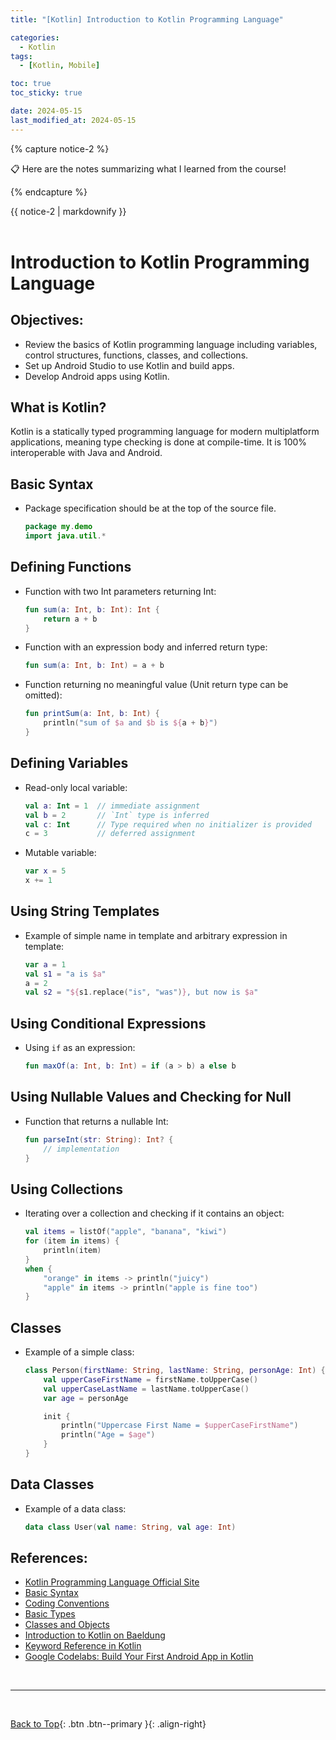 ```yaml
---
title: "[Kotlin] Introduction to Kotlin Programming Language"

categories:
  - Kotlin
tags:
  - [Kotlin, Mobile]

toc: true
toc_sticky: true

date: 2024-05-15
last_modified_at: 2024-05-15
---
```


{% capture notice-2 %}

📋 Here are the notes summarizing what I learned from the course!

  {% endcapture %}

<div class="notice--danger">{{ notice-2 | markdownify }}</div>

<br>

# Introduction to Kotlin Programming Language

## Objectives:
- Review the basics of Kotlin programming language including variables, control structures, functions, classes, and collections.
- Set up Android Studio to use Kotlin and build apps.
- Develop Android apps using Kotlin.

## What is Kotlin?
Kotlin is a statically typed programming language for modern multiplatform applications, meaning type checking is done at compile-time. It is 100% interoperable with Java and Android.

## Basic Syntax
- Package specification should be at the top of the source file.
  ```kotlin
  package my.demo
  import java.util.*
  ```

## Defining Functions
- Function with two Int parameters returning Int:
  ```kotlin
  fun sum(a: Int, b: Int): Int {
      return a + b
  }
  ```
- Function with an expression body and inferred return type:
  ```kotlin
  fun sum(a: Int, b: Int) = a + b
  ```
- Function returning no meaningful value (Unit return type can be omitted):
  ```kotlin
  fun printSum(a: Int, b: Int) {
      println("sum of $a and $b is ${a + b}")
  }
  ```

## Defining Variables
- Read-only local variable:
  ```kotlin
  val a: Int = 1  // immediate assignment
  val b = 2       // `Int` type is inferred
  val c: Int      // Type required when no initializer is provided
  c = 3           // deferred assignment
  ```
- Mutable variable:
  ```kotlin
  var x = 5
  x += 1
  ```

## Using String Templates
- Example of simple name in template and arbitrary expression in template:
  ```kotlin
  var a = 1
  val s1 = "a is $a"
  a = 2
  val s2 = "${s1.replace("is", "was")}, but now is $a"
  ```

## Using Conditional Expressions
- Using `if` as an expression:
  ```kotlin
  fun maxOf(a: Int, b: Int) = if (a > b) a else b
  ```

## Using Nullable Values and Checking for Null
- Function that returns a nullable Int:
  ```kotlin
  fun parseInt(str: String): Int? {
      // implementation
  }
  ```

## Using Collections
- Iterating over a collection and checking if it contains an object:
  ```kotlin
  val items = listOf("apple", "banana", "kiwi")
  for (item in items) {
      println(item)
  }
  when {
      "orange" in items -> println("juicy")
      "apple" in items -> println("apple is fine too")
  }
  ```

## Classes
- Example of a simple class:
  ```kotlin
  class Person(firstName: String, lastName: String, personAge: Int) {
      val upperCaseFirstName = firstName.toUpperCase()
      val upperCaseLastName = lastName.toUpperCase()
      var age = personAge

      init {
          println("Uppercase First Name = $upperCaseFirstName")
          println("Age = $age")
      }
  }
  ```

## Data Classes
- Example of a data class:
  ```kotlin
  data class User(val name: String, val age: Int)
  ```

## References:
- [Kotlin Programming Language Official Site](https://kotlinlang.org)
- [Basic Syntax](https://kotlinlang.org/docs/reference/basic-syntax.html)
- [Coding Conventions](https://kotlinlang.org/docs/reference/coding-conventions.html)
- [Basic Types](https://kotlinlang.org/docs/reference/basic-types.html)
- [Classes and Objects](https://kotlinlang.org/docs/reference/classes.html)
- [Introduction to Kotlin on Baeldung](https://www.baeldung.com/kotlin/intro)
- [Keyword Reference in Kotlin](https://kotlinlang.org/docs/keyword-reference.html#special-identifiers)
- [Google Codelabs: Build Your First Android App in Kotlin](https://codelabs.developers.google.com/codelabs/build-your-first-android-app-kotlin/index.html#0)

<br>

---

<br>

[Back to Top](#){: .btn .btn--primary }{: .align-right}
